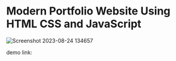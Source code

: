 # Modern Portfolio Website Using HTML CSS and JavaScript

![Screenshot 2023-08-24 134657]([https://gthub.com/saileshrijal/Portfolio-Website-Template/assets/88402075/b3c9fab1-916d-4512-bae8-85893331ebed](https://umangjogiya.github.io/Portfolio-umang-jogiya/)https://umangjogiya.github.io/Portfolio-umang-jogiya/)

demo link: 
